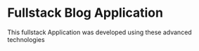 # Fullstack Blog Application
<p>This fullstack Application was developed using these advanced technologies</p>





